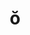 ---
title: "ŏ"
layout: revealjs-phonics
script:
- "/ŏ/"
examples:
- hot 
- pot 
- mop 
- top 
- cop 
- flop 
- cough 
- ought 
- bought
---